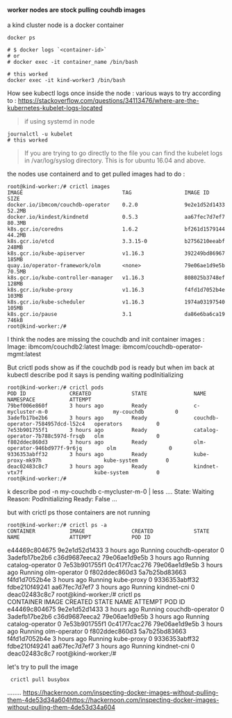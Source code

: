 
#### worker nodes are stock pulling couhdb images

a kind cluster node is a docker container

    docker ps

    # $ docker logs `<container-id>`
    # or
    # docker exec -it container_name /bin/bash
    
    # this worked
    docker exec -it kind-worker3 /bin/bash

How see kubectl logs once inside the node :
various ways to try according to : https://stackoverflow.com/questions/34113476/where-are-the-kubernetes-kubelet-logs-located

> if using systemd in node

    journalctl -u kubelet
    # this worked
    
> If you are trying to go directly to the file you can find the kubelet logs in /var/log/syslog directory. This is for ubuntu 16.04 and above.


the nodes use containerd and to get pulled images had to do :
    
    root@kind-worker:/# crictl images
    IMAGE                                TAG                 IMAGE ID            SIZE
    docker.io/ibmcom/couchdb-operator    0.2.0               9e2e1d52d1433       52.2MB
    docker.io/kindest/kindnetd           0.5.3               aa67fec7d7ef7       80.3MB
    k8s.gcr.io/coredns                   1.6.2               bf261d1579144       44.2MB
    k8s.gcr.io/etcd                      3.3.15-0            b2756210eeabf       248MB
    k8s.gcr.io/kube-apiserver            v1.16.3             392249bd86967       185MB
    quay.io/operator-framework/olm       <none>              79e06ae1d9e5b       70.5MB
    k8s.gcr.io/kube-controller-manager   v1.16.3             808025b3748ef       128MB
    k8s.gcr.io/kube-proxy                v1.16.3             f4fd1d7052b4e       103MB
    k8s.gcr.io/kube-scheduler            v1.16.3             1974a03197540       105MB
    k8s.gcr.io/pause                     3.1                 da86e6ba6ca19       746kB
    root@kind-worker:/# 


I think the nodes are missing the couchdb and init container images :   
Image:         ibmcom/couchdb2:latest
Image:         ibmcom/couchdb-operator-mgmt:latest


But crictl pods show as if the couchdb pod is ready but when im back at kubectl describe pod it says is pending waiting podInitializing

    root@kind-worker:/# crictl pods
    POD ID              CREATED             STATE               NAME                                NAMESPACE           ATTEMPT
    79bef006e860f       3 hours ago         Ready               c-mycluster-m-0                     my-couchdb          0
    3adefb17be2b6       3 hours ago         Ready               couchdb-operator-7584957dcd-l52c4   operators           0
    7e53b901755f1       3 hours ago         Ready               catalog-operator-7b788c597d-frsqb   olm                 0
    f802ddec860d3       3 hours ago         Ready               olm-operator-946bd977f-9r6jq        olm                 0
    9336353abff32       3 hours ago         Ready               kube-proxy-mk97h                    kube-system         0
    deac02483c8c7       3 hours ago         Ready               kindnet-vtx7f                       kube-system         0
    root@kind-worker:/# 



k describe pod -n my-couchdb c-mycluster-m-0 | less
....
    State:          Waiting
      Reason:       PodInitializing
    Ready:          False
...

but with crictl ps those containers are not running   

    root@kind-worker:/# crictl ps -a
    CONTAINER           IMAGE               CREATED             STATE               NAME                ATTEMPT             POD ID
e44469c804675       9e2e1d52d1433       3 hours ago         Running             couchdb-operator    0                   3adefb17be2b6
c36d9687eeca2       79e06ae1d9e5b       3 hours ago         Running             catalog-operator    0                   7e53b901755f1
0c417f7cac276       79e06ae1d9e5b       3 hours ago         Running             olm-operator        0                   f802ddec860d3
5a7b25bd83663       f4fd1d7052b4e       3 hours ago         Running             kube-proxy          0                   9336353abff32
fdbe210f49241       aa67fec7d7ef7       3 hours ago         Running             kindnet-cni         0                   deac02483c8c7
root@kind-worker:/# crictl ps   
CONTAINER           IMAGE               CREATED             STATE               NAME                ATTEMPT             POD ID
e44469c804675       9e2e1d52d1433       3 hours ago         Running             couchdb-operator    0                   3adefb17be2b6
c36d9687eeca2       79e06ae1d9e5b       3 hours ago         Running             catalog-operator    0                   7e53b901755f1
0c417f7cac276       79e06ae1d9e5b       3 hours ago         Running             olm-operator        0                   f802ddec860d3
5a7b25bd83663       f4fd1d7052b4e       3 hours ago         Running             kube-proxy          0                   9336353abff32
fdbe210f49241       aa67fec7d7ef7       3 hours ago         Running             kindnet-cni         0                   deac02483c8c7
root@kind-worker:/# 

let's try to pull the image   

     crictl pull busybox
    
........
https://hackernoon.com/inspecting-docker-images-without-pulling-them-4de53d34a604https://hackernoon.com/inspecting-docker-images-without-pulling-them-4de53d34a604
